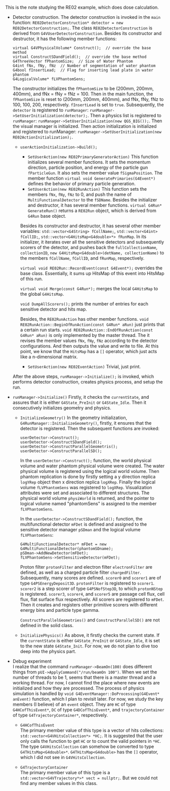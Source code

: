 This is the note studying the RE02 example, which does dose calculation.

* Detector construction.
    The detector construction is invoked in the `main` function: `RE02DetectorConstruction* detector = new RE02DetectorConstruction;`. The class `RE02DetectorConstruction` is derived from `G4VUserDetectorConstruction`. Besides its constructor and destructor, it has the following member functions:
    ```
    virtual G4VPhysicalVolume* Construct();  // override the base method
    virtual ConstructSDandField();  // override the base method
    G4ThreeVector fPhantomSize;  // Size of Water Phantom
    G4int fNx, fNy, fNz  // Number of segmentation of water phantom
    G4bool fInsertLead;  // Flag for inserting lead plate in water phantom
    G4LogicalVolume* fLVPhantomSens;
    ```
    The constructor initializes the `fPhantomSize` to be (200mm, 200mm, 400mm), and fNx = fNy = fNz = 100. Then in the main function, the `fPhantomSize` is reset to (200mm, 200mm, 400mm), and fNx, fNy, fNz to 100, 100, 200, respectively. `fInsertLead` is set to `true`. Subsequently, the `detector` is registered to `runManager`: `runManager->SetUserInitialization(detector);`. Then a physics list is registered to `runManager`: `runManager->SetUserInitialization(new QGS_BIG());`. Then the visual manager is initialized. Then action initialization is initialized and registered to runManager: `runManager->SetUserInitialization(new RE02ActionInitialization);`.

    * `userActionInitialization->Build();`
        * `SetUserAction(new RE02PrimaryGeneratorAction)`
        This function initializes several member functions. It sets the momentum direction, particle position, and energy of the particle gun `fParticleGun`. It also sets the member value `fSigmaPosition`. The member function `virtual void GeneratePrimaries(G4Event*)` defines the behavior of primary particle generation.
        * `SetUserAction(new RE02RunAction)`
        This function sets the members `fNx`, `fNy`, `fNz` to 0, and push the name of `MultiFunctionalDetector` to the `fSDName`. Besides the initializer and destructor, it has several member functions. `virtual G4Run* GenerateRun()` returns a `RE02Run` object, which is derived from `G4Run` base object.

        Besides its constructor and destructor, it has several other member variables: `std::vector<G4String> fCollName;`, `std::vector<G4int> fCollID;`, `std::vector<G4HitsMap<G4double>*> fRunMap`. In its initializer, it iterates over all the sensitive detectors and subsequently scorers of the detector, and pushes back the `fullCollectionName`, `collectionID`, `new G4HitsMap<G4double>(detName, collectionName)` to the members `fCollName`, `fCollID`, and `fRunMap`, respectively.

        `virtual void RE02Run::RecordEvent(const G4Event*);` overrides the base class. Essentially, it sums up HitsMap of this event into HitsMap of this run.

        `virtual void Merge(const G4Run*);` merges the local `G4HitsMap` to the global `G4HitsMap`.

        `void DumpAllScorers();` prints the number of entries for each sensitive detector and hits map.

        Besides, the `RE02RunAction` has other member functions. `void RE02RunAction::BeginOfRunAction(const G4Run* aRun)` just prints that a certain run starts. `void RE02RunAction::EndOfRunAction(const G4Run* aRun)` is only implemented by the master thread. The it revises the member values `fNx`, `fNy`, `fNz` according to the detector configurations. And then outputs the value and write to file. At this point, we know that the `HitsMap` has a `[]` operator, which just acts like a n-dimensional matrix.

        * `SetUserAction(new RE02EventAction)`
        Trivial, just print.

    After the above steps, `runManager->Initialize();` is invoked, which performs detector construction, creates physics process, and setup the run.

* `runManager->Initialize()`
    Firstly, it checks the `currentState`, and assures that it is either `G4State_PreInit` or `G4State_Idle`. Then it consecutively initializes geometry and physics.

    * `InitializeGeometry()`
        In the geometry initialization, `G4RunManager::InitializeGeometry()`, firstly, it ensures that the detector is registered. Then the subsequent functions are invoked:
        ```
        userDetector->Construct();
        userDetector->ConstructSDandField();
        userDetector->ConstructParallelGeometris();
        userDetector->ConstructParallelSD();
        ```
        In the `userDetector->Construct();` function, the world physical volume and water phantom physical volume were created. The water physical volume is registered using the logical world volume. Then phantom replication is done by firstly setting a y direction replica `logYRep` object then x direction replica `logXRep`. Finally the logical volume `fLVPhantomSens` was registered to `logXRep`. Visualization attributes were set and associated to different structures. The physical world volume `physiWorld` is returned, and the pointer to logical volume named "phantomSens" is assigned to the member `fLVPhantomSens`.

        In the `userDetector->ConstructSDandField();` function, the multifunctional detector `mFDet` is defined and assigned to the sensitive detector manager `pSDman` and the logical volume `fLVPhantomSens`:
        ```
        G4MultiFunctionalDetector* mFDet = new G4MultiFunctionalDetector(phantomSDname);
        pSDman->AddNewDetector(mFDet);
        fLVPhantomSens->SetSensitiveDetector(mFDet);
        ```
        Proton filter `protonFilter` and electron filter `electronFilter` are defined, as well as a charged particle filter `chargedFilter`. Subsequently, many scores are defined. `scorer0` and `scorer1` are of type `G4PSEnergyDeposit3D`. `protonFilter` is registered to `scorer1`. `scorer2` is a step scorer of type `G4PSNofStep3D`, to which `protonNStep` is registered. `scorer3`, `scorer4`, and `scorer5` are passage cell flux, cell flux, flat surface flux respectively. All scorers are registered to `mFDet`. Then it creates and registers other primitive scorers with different energy bins and particle type gamma.

        `ConstructParallelGeometries()` and `ConstructParallelSD()` are not defined in the solid class.

    * `InitializePhysics()`
        As above, it firstly checks the current state. If the `currentState` is either `G4State_PreInit` or `G4State_Idle`, it is set to the new state `G4State_Init`. For now, we do not plan to dive too deep into the physics part.

* Debug experiment\
    I realize that the command `runManager->BeamOn(100)` does different things from `pUI->ApplyCommand("/run/beamOn 100")`. When we set the number of threads to be 1, seems that there is a master thread and a working thread. For now, I cannot find the place where new events are initialized and how they are processed. The process of physics simulation is handled by `void G4EventManager::DoProcessing(G4Event* anEvent)` function, which I plan to revisit later. For now, we study the key members (I believe) of an `event` object. They are `HC` of type `G4HCofThisEvent*`, `DC` of type `G4DCofThisEvent*`, and `trajectoryContainer` of type `G4TrajectoryContainer*`, respectively.

    * `G4HCofThisEvent` \
        The primary member value of this type is a vector of hits collections: `std::vector<G4VHitsCollection*> *HC;`. It is suggested that the user only calls the function to get `HC` or to count the valid pointers in `*HC`. The type `G4VHitsCollection` can somehow be converted to type `G4THitsMap<G4double>*`. `G4THitsMap<G4double>` has the `[]` operator, which I did not see in `G4VHitsCollection`.
    
    * `G4TrajectoryContainer` \
        The primary member value of this type is a `std::vector<G4VTrajectory*>* vect = nullptr;`. But we could not find any member values in this class.